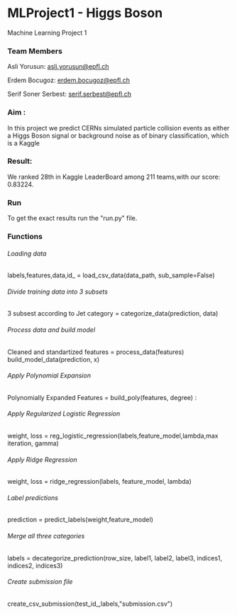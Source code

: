 # MLProject1 - Higgs Boson
Machine Learning Project 1

### Team Members

Asli Yorusun: asli.yorusun@epfl.ch

Erdem Bocugoz: erdem.bocugoz@epfl.ch

Serif Soner Serbest: serif.serbest@epfl.ch

### Aim :
In this project we predict CERNs simulated particle collision events as either a Higgs Boson signal or background noise as of binary classification, which is a Kaggle 


### Result:
We ranked 28th in Kaggle LeaderBoard among 211 teams,with our score: 0.83224.


### Run
To get the exact results run the "run.py" file.

### Functions

###### Loading data
labels,features,data,id_ = load_csv_data(data_path, sub_sample=False)

###### Divide training data into 3 subsets
3 subsest according to Jet category = categorize_data(prediction, data)

###### Process data and build model
Cleaned and standartized features = process_data(features) 
build_model_data(prediction, x) 

###### Apply Polynomial Expansion 
Polynomially Expanded Features =  build_poly(features, degree) : 


###### Apply Regularized Logistic Regression

weight, loss = reg_logistic_regression(labels,feature_model,lambda,max iteration, gamma)

###### Apply Ridge Regression
weight, loss = ridge_regression(labels, feature_model, lambda)

###### Label predictions
prediction = predict_labels(weight,feature_model)

###### Merge all three categories
labels = decategorize_prediction(row_size, label1, label2, label3, indices1, indices2, indices3)

###### Create submission file
create_csv_submission(test_id_,labels,"submission.csv")



